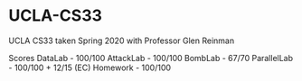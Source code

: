 # UCLA-CS33
UCLA CS33 taken Spring 2020 with Professor Glen Reinman 

Scores
DataLab - 100/100
AttackLab - 100/100
BombLab - 67/70
ParallelLab - 100/100 + 12/15 (EC)
Homework - 100/100
